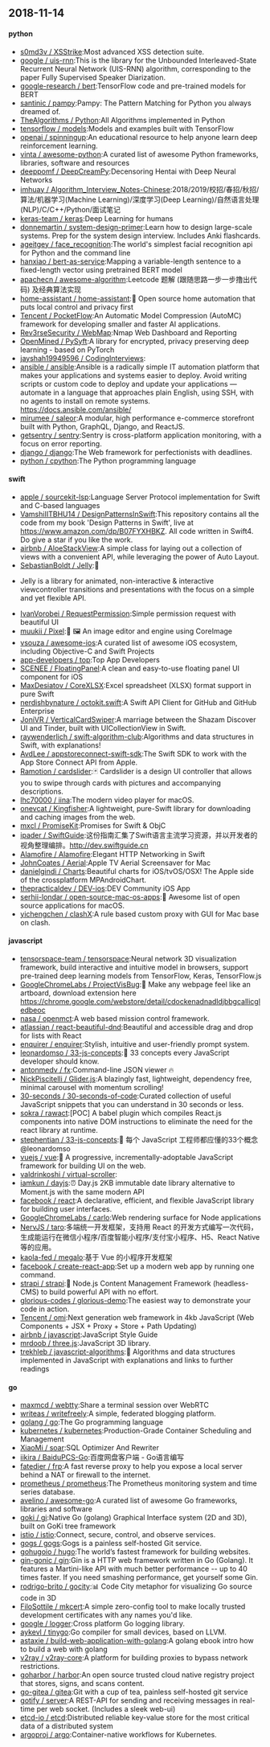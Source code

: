 ## 2018-11-14

#### python
* [s0md3v / XSStrike](https://github.com/s0md3v/XSStrike):Most advanced XSS detection suite.
* [google / uis-rnn](https://github.com/google/uis-rnn):This is the library for the Unbounded Interleaved-State Recurrent Neural Network (UIS-RNN) algorithm, corresponding to the paper Fully Supervised Speaker Diarization.
* [google-research / bert](https://github.com/google-research/bert):TensorFlow code and pre-trained models for BERT
* [santinic / pampy](https://github.com/santinic/pampy):Pampy: The Pattern Matching for Python you always dreamed of.
* [TheAlgorithms / Python](https://github.com/TheAlgorithms/Python):All Algorithms implemented in Python
* [tensorflow / models](https://github.com/tensorflow/models):Models and examples built with TensorFlow
* [openai / spinningup](https://github.com/openai/spinningup):An educational resource to help anyone learn deep reinforcement learning.
* [vinta / awesome-python](https://github.com/vinta/awesome-python):A curated list of awesome Python frameworks, libraries, software and resources
* [deeppomf / DeepCreamPy](https://github.com/deeppomf/DeepCreamPy):Decensoring Hentai with Deep Neural Networks
* [imhuay / Algorithm_Interview_Notes-Chinese](https://github.com/imhuay/Algorithm_Interview_Notes-Chinese):2018/2019/校招/春招/秋招/算法/机器学习(Machine Learning)/深度学习(Deep Learning)/自然语言处理(NLP)/C/C++/Python/面试笔记
* [keras-team / keras](https://github.com/keras-team/keras):Deep Learning for humans
* [donnemartin / system-design-primer](https://github.com/donnemartin/system-design-primer):Learn how to design large-scale systems. Prep for the system design interview. Includes Anki flashcards.
* [ageitgey / face_recognition](https://github.com/ageitgey/face_recognition):The world's simplest facial recognition api for Python and the command line
* [hanxiao / bert-as-service](https://github.com/hanxiao/bert-as-service):Mapping a variable-length sentence to a fixed-length vector using pretrained BERT model
* [apachecn / awesome-algorithm](https://github.com/apachecn/awesome-algorithm):Leetcode 题解 (跟随思路一步一步撸出代码) 及经典算法实现
* [home-assistant / home-assistant](https://github.com/home-assistant/home-assistant):🏡
Open source home automation that puts local control and privacy first
* [Tencent / PocketFlow](https://github.com/Tencent/PocketFlow):An Automatic Model Compression (AutoMC) framework for developing smaller and faster AI applications.
* [Rev3rseSecurity / WebMap](https://github.com/Rev3rseSecurity/WebMap):Nmap Web Dashboard and Reporting
* [OpenMined / PySyft](https://github.com/OpenMined/PySyft):A library for encrypted, privacy preserving deep learning - based on PyTorch
* [jayshah19949596 / CodingInterviews](https://github.com/jayshah19949596/CodingInterviews):
* [ansible / ansible](https://github.com/ansible/ansible):Ansible is a radically simple IT automation platform that makes your applications and systems easier to deploy. Avoid writing scripts or custom code to deploy and update your applications — automate in a language that approaches plain English, using SSH, with no agents to install on remote systems. https://docs.ansible.com/ansible/
* [mirumee / saleor](https://github.com/mirumee/saleor):A modular, high performance e-commerce storefront built with Python, GraphQL, Django, and ReactJS.
* [getsentry / sentry](https://github.com/getsentry/sentry):Sentry is cross-platform application monitoring, with a focus on error reporting.
* [django / django](https://github.com/django/django):The Web framework for perfectionists with deadlines.
* [python / cpython](https://github.com/python/cpython):The Python programming language

#### swift
* [apple / sourcekit-lsp](https://github.com/apple/sourcekit-lsp):Language Server Protocol implementation for Swift and C-based languages
* [VamshiIITBHU14 / DesignPatternsInSwift](https://github.com/VamshiIITBHU14/DesignPatternsInSwift):This repository contains all the code from my book 'Design Patterns in Swift', live at https://www.amazon.com/dp/B07FYXHBKZ. All code written in Swift4. Do give a star if you like the work.
* [airbnb / AloeStackView](https://github.com/airbnb/AloeStackView):A simple class for laying out a collection of views with a convenient API, while leveraging the power of Auto Layout.
* [SebastianBoldt / Jelly](https://github.com/SebastianBoldt/Jelly):🌊
- Jelly is a library for animated, non-interactive & interactive viewcontroller transitions and presentations with the focus on a simple and yet flexible API.
* [IvanVorobei / RequestPermission](https://github.com/IvanVorobei/RequestPermission):Simple permission request with beautiful UI
* [muukii / Pixel](https://github.com/muukii/Pixel):🎨
🖼
An image editor and engine using CoreImage
* [vsouza / awesome-ios](https://github.com/vsouza/awesome-ios):A curated list of awesome iOS ecosystem, including Objective-C and Swift Projects
* [app-developers / top](https://github.com/app-developers/top):Top App Developers
* [SCENEE / FloatingPanel](https://github.com/SCENEE/FloatingPanel):A clean and easy-to-use floating panel UI component for iOS
* [MaxDesiatov / CoreXLSX](https://github.com/MaxDesiatov/CoreXLSX):Excel spreadsheet (XLSX) format support in pure Swift
* [nerdishbynature / octokit.swift](https://github.com/nerdishbynature/octokit.swift):A Swift API Client for GitHub and GitHub Enterprise
* [JoniVR / VerticalCardSwiper](https://github.com/JoniVR/VerticalCardSwiper):A marriage between the Shazam Discover UI and Tinder, built with UICollectionView in Swift.
* [raywenderlich / swift-algorithm-club](https://github.com/raywenderlich/swift-algorithm-club):Algorithms and data structures in Swift, with explanations!
* [AvdLee / appstoreconnect-swift-sdk](https://github.com/AvdLee/appstoreconnect-swift-sdk):The Swift SDK to work with the App Store Connect API from Apple.
* [Ramotion / cardslider](https://github.com/Ramotion/cardslider):🃏
Cardslider is a design UI controller that allows you to swipe through cards with pictures and accompanying descriptions.
* [lhc70000 / iina](https://github.com/lhc70000/iina):The modern video player for macOS.
* [onevcat / Kingfisher](https://github.com/onevcat/Kingfisher):A lightweight, pure-Swift library for downloading and caching images from the web.
* [mxcl / PromiseKit](https://github.com/mxcl/PromiseKit):Promises for Swift & ObjC
* [ipader / SwiftGuide](https://github.com/ipader/SwiftGuide):这份指南汇集了Swift语言主流学习资源，并以开发者的视角整理编排。http://dev.swiftguide.cn
* [Alamofire / Alamofire](https://github.com/Alamofire/Alamofire):Elegant HTTP Networking in Swift
* [JohnCoates / Aerial](https://github.com/JohnCoates/Aerial):Apple TV Aerial Screensaver for Mac
* [danielgindi / Charts](https://github.com/danielgindi/Charts):Beautiful charts for iOS/tvOS/OSX! The Apple side of the crossplatform MPAndroidChart.
* [thepracticaldev / DEV-ios](https://github.com/thepracticaldev/DEV-ios):DEV Community iOS App
* [serhii-londar / open-source-mac-os-apps](https://github.com/serhii-londar/open-source-mac-os-apps):🚀
Awesome list of open source applications for macOS.
* [yichengchen / clashX](https://github.com/yichengchen/clashX):A rule based custom proxy with GUI for Mac base on clash.

#### javascript
* [tensorspace-team / tensorspace](https://github.com/tensorspace-team/tensorspace):Neural network 3D visualization framework, build interactive and intuitive model in browsers, support pre-trained deep learning models from TensorFlow, Keras, TensorFlow.js
* [GoogleChromeLabs / ProjectVisBug](https://github.com/GoogleChromeLabs/ProjectVisBug):🎨
Make any webpage feel like an artboard, download extension here https://chrome.google.com/webstore/detail/cdockenadnadldjbbgcallicgledbeoc
* [nasa / openmct](https://github.com/nasa/openmct):A web based mission control framework.
* [atlassian / react-beautiful-dnd](https://github.com/atlassian/react-beautiful-dnd):Beautiful and accessible drag and drop for lists with React
* [enquirer / enquirer](https://github.com/enquirer/enquirer):Stylish, intuitive and user-friendly prompt system.
* [leonardomso / 33-js-concepts](https://github.com/leonardomso/33-js-concepts):📜
33 concepts every JavaScript developer should know.
* [antonmedv / fx](https://github.com/antonmedv/fx):Command-line JSON viewer
🔥
* [NickPiscitelli / Glider.js](https://github.com/NickPiscitelli/Glider.js):A blazingly fast, lightweight, dependency free, minimal carousel with momentum scrolling!
* [30-seconds / 30-seconds-of-code](https://github.com/30-seconds/30-seconds-of-code):Curated collection of useful JavaScript snippets that you can understand in 30 seconds or less.
* [sokra / rawact](https://github.com/sokra/rawact):[POC] A babel plugin which compiles React.js components into native DOM instructions to eliminate the need for the react library at runtime.
* [stephentian / 33-js-concepts](https://github.com/stephentian/33-js-concepts):📜
每个 JavaScript 工程师都应懂的33个概念 @leonardomso
* [vuejs / vue](https://github.com/vuejs/vue):🖖
A progressive, incrementally-adoptable JavaScript framework for building UI on the web.
* [valdrinkoshi / virtual-scroller](https://github.com/valdrinkoshi/virtual-scroller):
* [iamkun / dayjs](https://github.com/iamkun/dayjs):⏰
Day.js 2KB immutable date library alternative to Moment.js with the same modern API
* [facebook / react](https://github.com/facebook/react):A declarative, efficient, and flexible JavaScript library for building user interfaces.
* [GoogleChromeLabs / carlo](https://github.com/GoogleChromeLabs/carlo):Web rendering surface for Node applications
* [NervJS / taro](https://github.com/NervJS/taro):多端统一开发框架，支持用 React 的开发方式编写一次代码，生成能运行在微信小程序/百度智能小程序/支付宝小程序、H5、React Native 等的应用。
* [kaola-fed / megalo](https://github.com/kaola-fed/megalo):基于 Vue 的小程序开发框架
* [facebook / create-react-app](https://github.com/facebook/create-react-app):Set up a modern web app by running one command.
* [strapi / strapi](https://github.com/strapi/strapi):🚀
Node.js Content Management Framework (headless-CMS) to build powerful API with no effort.
* [glorious-codes / glorious-demo](https://github.com/glorious-codes/glorious-demo):The easiest way to demonstrate your code in action.
* [Tencent / omi](https://github.com/Tencent/omi):Next generation web framework in 4kb JavaScript (Web Components + JSX + Proxy + Store + Path Updating)
* [airbnb / javascript](https://github.com/airbnb/javascript):JavaScript Style Guide
* [mrdoob / three.js](https://github.com/mrdoob/three.js):JavaScript 3D library.
* [trekhleb / javascript-algorithms](https://github.com/trekhleb/javascript-algorithms):📝
Algorithms and data structures implemented in JavaScript with explanations and links to further readings

#### go
* [maxmcd / webtty](https://github.com/maxmcd/webtty):Share a terminal session over WebRTC
* [writeas / writefreely](https://github.com/writeas/writefreely):A simple, federated blogging platform.
* [golang / go](https://github.com/golang/go):The Go programming language
* [kubernetes / kubernetes](https://github.com/kubernetes/kubernetes):Production-Grade Container Scheduling and Management
* [XiaoMi / soar](https://github.com/XiaoMi/soar):SQL Optimizer And Rewriter
* [iikira / BaiduPCS-Go](https://github.com/iikira/BaiduPCS-Go):百度网盘客户端 - Go语言编写
* [fatedier / frp](https://github.com/fatedier/frp):A fast reverse proxy to help you expose a local server behind a NAT or firewall to the internet.
* [prometheus / prometheus](https://github.com/prometheus/prometheus):The Prometheus monitoring system and time series database.
* [avelino / awesome-go](https://github.com/avelino/awesome-go):A curated list of awesome Go frameworks, libraries and software
* [goki / gi](https://github.com/goki/gi):Native Go (golang) Graphical Interface system (2D and 3D), built on GoKi tree framework
* [istio / istio](https://github.com/istio/istio):Connect, secure, control, and observe services.
* [gogs / gogs](https://github.com/gogs/gogs):Gogs is a painless self-hosted Git service.
* [gohugoio / hugo](https://github.com/gohugoio/hugo):The world’s fastest framework for building websites.
* [gin-gonic / gin](https://github.com/gin-gonic/gin):Gin is a HTTP web framework written in Go (Golang). It features a Martini-like API with much better performance -- up to 40 times faster. If you need smashing performance, get yourself some Gin.
* [rodrigo-brito / gocity](https://github.com/rodrigo-brito/gocity):📊
Code City metaphor for visualizing Go source code in 3D
* [FiloSottile / mkcert](https://github.com/FiloSottile/mkcert):A simple zero-config tool to make locally trusted development certificates with any names you'd like.
* [google / logger](https://github.com/google/logger):Cross platform Go logging library.
* [aykevl / tinygo](https://github.com/aykevl/tinygo):Go compiler for small devices, based on LLVM.
* [astaxie / build-web-application-with-golang](https://github.com/astaxie/build-web-application-with-golang):A golang ebook intro how to build a web with golang
* [v2ray / v2ray-core](https://github.com/v2ray/v2ray-core):A platform for building proxies to bypass network restrictions.
* [goharbor / harbor](https://github.com/goharbor/harbor):An open source trusted cloud native registry project that stores, signs, and scans content.
* [go-gitea / gitea](https://github.com/go-gitea/gitea):Git with a cup of tea, painless self-hosted git service
* [gotify / server](https://github.com/gotify/server):A REST-API for sending and receiving messages in real-time per web socket. (Includes a sleek web-ui)
* [etcd-io / etcd](https://github.com/etcd-io/etcd):Distributed reliable key-value store for the most critical data of a distributed system
* [argoproj / argo](https://github.com/argoproj/argo):Container-native workflows for Kubernetes.
